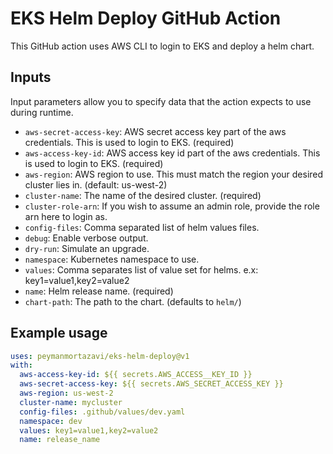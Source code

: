 # EKS Helm Deploy GitHub Action

This GitHub action uses AWS CLI to login to EKS and deploy a helm chart.

## Inputs
Input parameters allow you to specify data that the action expects to use during runtime.

- `aws-secret-access-key`: AWS secret access key part of the aws credentials. This is used to login to EKS. (required)
- `aws-access-key-id`: AWS access key id part of the aws credentials. This is used to login to EKS. (required)
- `aws-region`: AWS region to use. This must match the region your desired cluster lies in. (default: us-west-2)
- `cluster-name`: The name of the desired cluster. (required)
- `cluster-role-arn`: If you wish to assume an admin role, provide the role arn here to login as. 
- `config-files`: Comma separated list of helm values files.
- `debug`: Enable verbose output.
- `dry-run`: Simulate an upgrade.
- `namespace`: Kubernetes namespace to use.
- `values`: Comma separates list of value set for helms. e.x: key1=value1,key2=value2
- `name`: Helm release name. (required)
- `chart-path`: The path to the chart. (defaults to `helm/`)

## Example usage

```yaml
uses: peymanmortazavi/eks-helm-deploy@v1
with:
  aws-access-key-id: ${{ secrets.AWS_ACCESS__KEY_ID }}
  aws-secret-access-key: ${{ secrets.AWS_SECRET_ACCESS_KEY }}
  aws-region: us-west-2
  cluster-name: mycluster
  config-files: .github/values/dev.yaml
  namespace: dev
  values: key1=value1,key2=value2
  name: release_name
```
